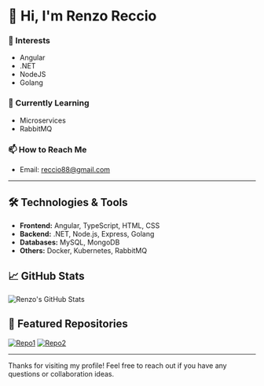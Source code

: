 # 👋 Hi, I'm Renzo Reccio

### 👀 Interests
- Angular
- .NET
- NodeJS
- Golang

### 🌱 Currently Learning
- Microservices
- RabbitMQ

### 📫 How to Reach Me
- Email: reccio88@gmail.com

---

## 🛠️ Technologies & Tools
- **Frontend:** Angular, TypeScript, HTML, CSS
- **Backend:** .NET, Node.js, Express, Golang
- **Databases:** MySQL, MongoDB
- **Others:** Docker, Kubernetes, RabbitMQ

## 📈 GitHub Stats
![Renzo's GitHub Stats](https://github-readme-stats.vercel.app/api?username=RenzoReccio&show_icons=true&theme=radical)

## 🌟 Featured Repositories
[![Repo1](https://github-readme-stats.vercel.app/api/pin/?username=RenzoReccio&repo=project-management.worker&theme=radical)](https://github.com/RenzoReccio/project-management.worker)
[![Repo2](https://github-readme-stats.vercel.app/api/pin/?username=RenzoReccio&repo=API.QyN&theme=radical)](https://github.com/RenzoReccio/API.QyN)

---

Thanks for visiting my profile! Feel free to reach out if you have any questions or collaboration ideas.
